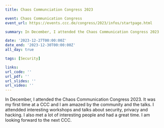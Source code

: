 ```yaml
---
title: Chaos Communciation Congress 2023

event: Chaos Communication Congress
event_url: https://events.ccc.de/congress/2023/infos/startpage.html

summary: In December, I attended the Chaos Communication Congress 2023. It was my first time at a CCC and I am amazed by the community and the talks. I will definitely attend again and also got new insights into interesting job opportunities.

date: '2023-12-27T00:00:00Z'
date_end: '2023-12-30T00:00:00Z'
all_day: true

tags: [Security]

links:
url_code: ''
url_pdf: ''
url_slides: ''
url_video: ''
---
```

In December, I attended the Chaos Communication Congress 2023. It was my first time at a CCC and I am amazed by the community and the talks. I attendded interesting workshops and talks about security, privacy and hacking. I also met a lot of interesting people and had a great time. I am looking forward to the next CCC.